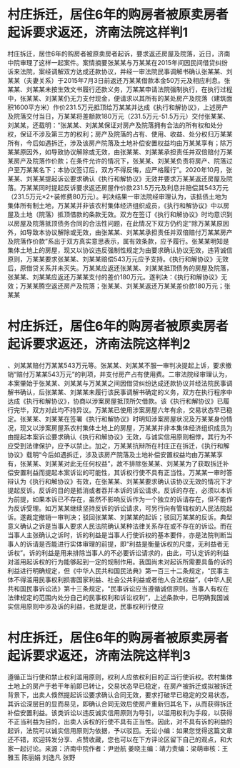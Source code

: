 # 村庄拆迁，居住6年的购房者被原卖房者起诉要求返还，济南法院这样判1

村庄拆迁，居住6年的购房者被原卖房者起诉，要求返还房屋及院落，近日，济南中院审理了这样一起案件。案情摘要张某某与万某某在2015年间因民间借贷纠纷诉来法院，案经调解双方达成还款协议，并经一审法院民事调解书确认张某某、刘某某（夫妻关系）于2015年7月3日前返还万某某借款本金50万元及相应利息。张某某、刘某某未按生效文书履行还款义务，万某某申请法院强制执行，在执行过程中，张某某、刘某某仍无力支付现金，便请求以其所有的某处房产及院落（建筑面积1600平方米）作价231.5万元抵顶给万某某并达成《执行和解协议》，上述房产及院落交付当日，万某某将差额款180万元（231.5万元-51.5万元）交付张某某、刘某某，还载明：“张某某、刘某某保证对房产及院落拥有合法的所有权和处分权，保证不涉及第三方的权利；房产及院落的占有、使用、收益、处分权归万某某所有，今后如遇拆迁，涉及该房产院落及土地补偿安置权益均由万某某享有；除万某某原因外，如导致协议解除或无效，由张某某、刘某某承担责任并双倍赔付万某某房产及院落作价款；在条件允许的情况下，张某某、刘某某负责将房产、院落过户至万某某名下；本协议签订后，双方不得反悔，应严格履行”。2020年10月，张某某、刘某某提起诉讼要求确认《执行和解协议》无效并要求万某某返还房屋及院落。万某某同时提起反诉要求返还房屋作价款231.5万元及利息并赔偿其543万元（231.5万元×2+装修费80万元）。判决结果一审法院经审理认为，该抵债土地为集体所有制土地，万某某并非该农村集体经济组织成员，《执行和解协议》中以房屋及土地（院落）抵顶借款的条款无效。双方在签订《执行和解协议》时均意识到以房屋及院落抵顶债务合同的合法性问题，在此情况下双方仍约定“除万某某原因外，如导致本协议解除或无效，由张某某、刘某某承担责任并双倍赔付万某某房产及院落作价款”系出于双方真实意思表示，属有效条款，应予履行。张某某明知是集体土地上的房屋，现又以协议违反强制性规定为由要求确认协议无效，违背诚信原则，万某某要求张某某、刘某某赔偿543万元应予支持。《执行和解协议》无效后，原借贷关系并未灭失。万某某应返还张某某、刘某某抵顶债务的房屋及院落，张某某、刘某某应返还万某某支付的差价180万元。遂判决：《执行和解协议》无效；万某某腾空返还房产及院落；张某某、刘某某返还万某某差价款180万元；张某某

# 村庄拆迁，居住6年的购房者被原卖房者起诉要求返还，济南法院这样判2

、刘某某赔付万某某543万元等。张某某、刘某某不服一审判决提起上诉，要求撤销“赔付万某某543万元”的判项，并支付房产占有使用费。二审法院经审理认为，本案肇始于张某某、刘某某与万某某之间因借贷纠纷达成还款协议并经法院民事调解书确认，后张某某、刘某某未履行该民事调解书确定的义务，双方在执行程序中达成《执行和解协议》，协商以涉案房屋抵顶所欠借款。该《执行和解协议》已履行完毕，双方对此均不持异议。万某某已使用涉案房屋六年有余，交易状态早已稳定。张某某、刘某某在签署《执行和解协议》时明知涉案房屋状况及万某某身份情况，现又以涉案房屋系农村集体土地上的房屋，万某某并非本集体经济组织成员为由提起本案诉讼要求确认《执行和解协议》无效，与诚实信用原则相悖，其行为不应受到法律保护，应予以禁止。加之，万某某抗辩所在村庄正在拆迁，《执行和解协议》载明“今后如遇拆迁，涉及该房产院落及土地补偿安置权益均由万某某享有，张某某、刘某某对此无任何权益”，故不排除张某某、刘某某为了获取拆迁补偿安置利益而提起本案诉讼的可能性，其诉权行使不具有正当性。万某某一审时答辩认为《执行和解协议》有效，在张某某、刘某某要求确认该协议无效的情况下才提起反诉。反诉的目的是抵消或者吞并本诉的诉讼请求。反诉的存在，必须以本诉为前提，如果本诉已不存在，虽然不影响反诉作为一个独立的诉请存在，但不能作为反诉受理。如万某某继续坚持反诉的诉讼请求，可另行向有管辖权的人民法院起诉。遂裁定撤销一审判决；驳回张某某、刘某某的起诉；驳回万某某的反诉。典型意义确认之诉是当事人要求人民法院确认某种法律关系存在或不存在的诉讼。而在当事人主张确认之诉时，诉的利益是当事人行使诉权的基本要件，亦是法院判断当事人的诉请是否能进行实体审理的前提，即“利益是衡量诉权的尺度，无利益者无诉权”。诉的利益是用来排除当事人的不必要诉讼请求的，由此，可认定诉的利益对滥用起诉权的行为能够起到一定的规制作用。我国尚未对起诉所需要具备的诉的利益进行明确规定，但《中华人民共和国民法典》第一百三十二条规定，“民事主体不得滥用民事权利损害国家利益、社会公共利益或者他人合法权益”，《中华人民共和国民事诉讼法》第十三条规定，“民事诉讼应当遵循诚信原则。当事人有权在法律规定的范围内处分自己的民事权利和诉讼权利”，上述条款中，已明确我国诚实信用原则中涉及诉的利益，也就是说，民事权利行使应

# 村庄拆迁，居住6年的购房者被原卖房者起诉要求返还，济南法院这样判3

遵循正当行使和禁止权利滥用原则，权利人应依权利目的正当行使诉权。农村集体土地上的房产于若干年前即已转让，交易状态早已稳定，在房产被拆迁或拟被拆迁背景下，出卖人倏然提起诉讼要求确认合同无效，要求打破早已稳定的交易状态，其诉讼深层目的显而易见，即确认合同无效后使房产重新归其名下，从而获得拆迁补偿安置利益。该类诉讼以违反诚实信用原则为导引，以滥用权利为手段，以获得不正当利益为目的，出卖人诉权的行使不具有正当性。因此，对不具有诉的利益的起诉，法院可以诚实信用原则为依据，予以驳回。无讼小编：如果您觉得这篇文章还不错，欢迎转发分享、点赞收藏，您也可以在下方评论区留下自己的观点，和大家一起讨论。来源：济南中院作者：尹逊航 姜晓主编：靖力责编：梁萌审核：王雅玉 陈丽娟 刘逸凡 张野

